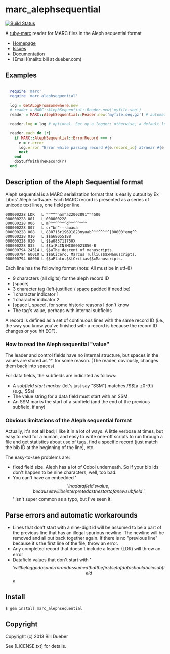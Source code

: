 # marc_alephsequential
[![Build Status](https://secure.travis-ci.org/billdueber/marc_alephsequential.png)](http://travis-ci.org/billdueber/marc_alephsequential)

A [ruby-marc](https://github.com/ruby-marc/ruby-marc) reader for MARC files in the Aleph sequential format

* [Homepage](https://github.com/billdueber/marc_alephsequential#readme)
* [Issues](https://github.com/billdueber/marc_alephsequential/issues)
* [Documentation](http://rubydoc.info/gems/marc_alephsequential/frames)
* [Email](mailto:bill at dueber.com)

## Examples

```ruby

  require 'marc'
  require 'marc_alephsequential'

  log = GetALogFromSomewhere.new
  # reader = MARC::AlephSequential::Reader.new('myfile.seq')
  reader = MARC::AlephSequential::Reader.new('myfile.seq.gz') # automatically notice the .gz and behave!
  
  reader.log = log # optional. Set up a logger; otherwise, a default logger will be used

  reader.each do |r|
    if MARC::AlephSequential::ErrorRecord === r
      e = r.error
      log.error "Error while parsing record #{e.record_id} at/near #{e.line_number}: #{e.message}"
      next
    end
    doStuffWithTheRecord(r)
  end

```

## Description of the Aleph Sequential format

Aleph sequential is a MARC serialization format that is easily output by Ex Libris' Aleph software.
Each MARC record is presented as a series of unicode text lines, one field per line.


    000000228 LDR   L ^^^^^nam^a22002891^^4500
    000000228 001   L 000000228
    000000228 006   L m^^^^^^^^d^^^^^^^^
    000000228 007   L cr^bn^---auaua
    000000228 008   L 880715r19691828nyuab^^^^^^^^|00000^eng^^
    000000228 010   L $$a68055188
    000000228 020   L $$a083711750X
    000000228 035   L $$a(RLIN)MIUG0021856-B
    000000794 24514 L $$aThe descent of manuscripts.
    000000794 60010 L $$aCicero, Marcus Tullius$$xManuscripts.
    000000794 60000 L $$aPlato.$$tCritias$$xManuscripts.

Each line has the following format (note: All must be in utf-8)

* 9 characters (all digits) for the aleph record ID
* [space]
* 3 character tag (left-justified / space padded if need be)
* 1 character indicator 1
* 1 character indicator 2
* [space L space], for some historic reasons I don't know
* The tag's value, perhaps with internal subfields

A record is defined as a set of continuous lines with the same record ID (i.e., the way you know you've finished with a record is because the record ID changes or you hit EOF). 

### How to read the Aleph sequential "value"

The leader and control fields have no internal structure, but spaces in the values are stored as '^' for some reason. (The reader, obviously, changes them back into spaces)

For data fields, the subfields are indicated as follows:

* A _subfield start marker_ (let's just say "SSM") matches /\$\$[a-z0-9]/ (e.g., $$a)
* The value string for a data field must start with an SSM 
* An SSM marks the start of a subfield (and the end of the previous subfield, if any)

### Obvious limitations of the Aleph sequential format

Actually, it's not all bad; I like it in a lot of ways. A little verbose at times, but easy to read for a human, and easy to write one-off scripts to run through a file and get statistics about use of tags, find a specific record (just match the bib ID at the beginning of the line), etc. 

The easy-to-see problems are:

* fixed field size. Aleph has a lot of Cobol underneath. So if your bib ids don't happen to be nine characters, well, too bad.
* You can't have an embedded '$$' in a data field's value, because it will be interpreted as the start of a new subfield. '$$' isn't super common as a typo, but I've seen it.


## Parse errors and automatic workarounds

* Lines that don't start with a nine-digit id will be assumed to be a part of the previous line that has an illegal spurious newline. The newline will be removed and all put back together again. If there is no "previous line" because it's the first line of the file, throw an error.
* Any completed record that doesn't include a leader (LDR) will throw an error
* Datafield values that don't start with '$$' will be logged as an error and assumed that the first set of data should be in subfield $$a



## Install

    $ gem install marc_alephsequential

## Copyright

Copyright (c) 2013 Bill Dueber

See [LICENSE.txt] for details.
